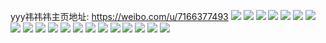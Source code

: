 yyy祎祎祎主页地址: https://weibo.com/u/7166377493 
![](https://wx4.sinaimg.cn/mw2000/007OZo9Lly1h9e5rlf2mej31o0280e81.jpg) 
![](https://wx4.sinaimg.cn/mw2000/007OZo9Lly1h9e5rmk62aj32c0340qv6.jpg) 
![](https://wx4.sinaimg.cn/mw2000/007OZo9Lly1h9e2iiv2pdj32c0340u0x.jpg) 
![](https://wx4.sinaimg.cn/mw2000/007OZo9Lly1h9e2ikck0oj32c0340b2b.jpg) 
![](https://wx4.sinaimg.cn/mw2000/007OZo9Lly1h8ghf81ie2j319q0zk43u.jpg) 
![](https://wx4.sinaimg.cn/mw2000/007OZo9Lly1h299ol4khuj30zg1bahdt.jpg) 
![](https://wx4.sinaimg.cn/mw2000/007OZo9Lly1h1rylskvgmj31o0280x6p.jpg) 
![](https://wx4.sinaimg.cn/mw2000/007OZo9Lly1h1rylqdb3vj31o02801ky.jpg) 
![](https://wx4.sinaimg.cn/mw2000/007OZo9Lly1h1rylrle5tj31o02801ky.jpg) 
![](https://wx4.sinaimg.cn/mw2000/007OZo9Lly1h1rylrxyipj31o0280na9.jpg) 
![](https://wx4.sinaimg.cn/mw2000/007OZo9Lly1h1ryltba07j31o0280x6p.jpg) 
![](https://wx4.sinaimg.cn/mw2000/007OZo9Lly1h1rylpfskjj31o0280e81.jpg) 
![](https://wx4.sinaimg.cn/mw2000/007OZo9Lly1h1ryltuwtsj31o02807wh.jpg) 
![](https://wx4.sinaimg.cn/mw2000/007OZo9Lly1h1ryluxqzxj31o0280hdu.jpg) 
![](https://wx4.sinaimg.cn/mw2000/007OZo9Lly1h1rylvrn5mj31o0280qv5.jpg) 
![](https://wx4.sinaimg.cn/mw2000/007OZo9Lly1h1n475fwrpj30u0140wpy.jpg) 
![](https://wx4.sinaimg.cn/mw2000/007OZo9Lly1h1cun6bc8ij31o0280e81.jpg) 
![](https://wx4.sinaimg.cn/mw2000/007OZo9Lly1h1cun7ysfaj32c0340x6r.jpg) 
![](https://wx4.sinaimg.cn/mw2000/007OZo9Lly1h1cuna7kwrj32c0340npf.jpg) 
![](https://wx4.sinaimg.cn/mw2000/007OZo9Lly1h1cunbv3naj32c03404qr.jpg) 
